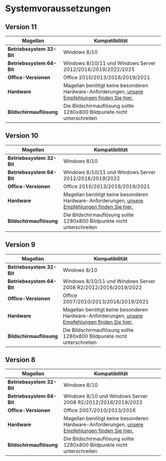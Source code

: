 # Systemvoraussetzungen

## Version 11

|Magellan| Kompatibilität|
--|--|
|**Betriebssystem 32-Bit**|Windows 8/10 |
|**Betriebssystem 64-Bit**|Windows 8/10/11 und Windows Server 2012/2016/2019/2022/2025|
|**Office-Versionen**|Office  2010/2013/2016/2019/2021|
|**Hardware**|Magellan benötigt keine besonderen Hardware-Anforderungen, [unsere Empfehlungen finden Sie hier.](https://doc.kb.stueber.de/magellan/system-requirements/)|
|**Bildschirmauflösung**|Die Bildschirmauflösung sollte 1280x800 Bildpunkte nicht unterschreiten|

## Version 10

|Magellan| Kompatibilität|
--|--|
|**Betriebssystem 32-Bit**|Windows 8/10 |
|**Betriebssystem 64-Bit**|Windows 8/10/11 und Windows Server 2012/2016/2019/2022|
|**Office-Versionen**|Office  2010/2013/2016/2019/2021|
|**Hardware**|Magellan benötigt keine besonderen Hardware-Anforderungen, [unsere Empfehlungen finden Sie hier.](https://doc.kb.stueber.de/magellan/system-requirements/)|
|**Bildschirmauflösung**|Die Bildschirmauflösung sollte 1280x800 Bildpunkte nicht unterschreiten|

## Version 9

|Magellan| Kompatibilität|
--|--|
|**Betriebssystem 32-Bit**|Windows 8/10 |
|**Betriebssystem 64-Bit**|Windows 8/10/11 und Windows Server 2008 R2/2012/2016/2019/2022|
|**Office-Versionen**|Office  2007/2010/2013/2016/2019/2021|
|**Hardware**|Magellan benötigt keine besonderen Hardware-Anforderungen, [unsere Empfehlungen finden Sie hier.](https://doc.kb.stueber.de/magellan/system-requirements/)|
|**Bildschirmauflösung**|Die Bildschirmauflösung sollte 1280x800 Bildpunkte nicht unterschreiten|

## Version 8

|Magellan| Kompatibilität|
--|--|
|**Betriebssystem 32-Bit**|Windows 8/10 |
|**Betriebssystem 64-Bit**|Windows 8/10 und Windows Server 2008 R2/2012/2016/2019/2022|
|**Office-Versionen**|Office  2007/2010/2013/2016|
|**Hardware**|Magellan benötigt keine besonderen Hardware-Anforderungen, [unsere Empfehlungen finden Sie hier.](https://doc.kb.stueber.de/magellan/system-requirements/)|
|**Bildschirmauflösung**|Die Bildschirmauflösung sollte 1280x800 Bildpunkte nicht unterschreiten|